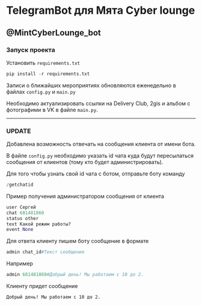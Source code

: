 # TelegramBot для Мята Cyber lounge 
## @MintCyberLounge_bot
### Запуск проекта
Установить `requirements.txt` 
```python
pip install -r requirements.txt
```
Записи о ближайших мероприятиях обновляются еженедельно в файлах `config.py` и `main.py`

Необходимо актуализировать ссылки на Delivery Club, 2gis и альбом с фотографими в VK в файле `main.py`.

---
### **UPDATE**

Добавлена возможность отвечать на сообщения клиента от имени бота.

В файле `config.py` необходимо указать id чата куда будут пересылаться сообщения от клиентов (тому кто будет администрировать).

Для того чтобы узнать свой id чата с ботом, отправьте боту команду
```python
/getchatid
```

Пример получения администратором сообщения от клиента

```python
user Сергей
chat 681481860
status other
text Какой режим работы?
event None
```

Для ответа клиенту пишем боту сообщение в формате

```python
admin chat_id#Текст сообщения
```
Например


```python
admin 681481860#Добрый день! Мы работаем с 10 до 2.
```

Клиенту придет сообщение

```
Добрый день! Мы работаем с 10 до 2.
```